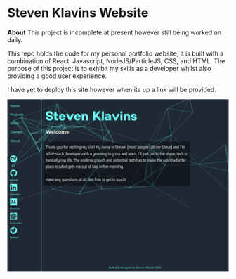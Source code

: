 # Steven Klavins Website

**About**
This project is incomplete at present however still being worked on daily.

This repo holds the code for my personal portfolio website, it is built with a combination of React, Javascript, NodeJS/ParticleJS, CSS, and HTML. The purpose of this project is to exhibit my skills as a developer whilst also providing a good user experience.

I have yet to deploy this site however when its up a link will be provided.

![](/README_Screenshot.png)
